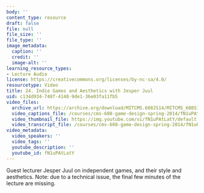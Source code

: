 ```yaml
---
body: ''
content_type: resource
draft: false
file: null
file_size: ''
file_type: ''
image_metadata:
  caption: ''
  credit: ''
  image-alt: ''
learning_resource_types:
- Lecture Audio
license: https://creativecommons.org/licenses/by-nc-sa/4.0/
resourcetype: Video
title: 24. Indie Games and Aesthetics with Jesper Juul
uid: c134d934-748f-4148-9de1-36e03fa11fb5
video_files:
  archive_url: https://archive.org/download/MITCMS.608JS14/MITCMS_608S14_ses24.mp3
  video_captions_file: /courses/cms-608-game-design-spring-2014/fN1uPAtLatY_captions.webvtt
  video_thumbnail_file: https://img.youtube.com/vi/fN1uPAtLatY/default.jpg
  video_transcript_file: /courses/cms-608-game-design-spring-2014/fN1uPAtLatY_transcript.pdf
video_metadata:
  video_speakers: ''
  video_tags: ''
  youtube_description: ''
  youtube_id: fN1uPAtLatY
---
```

Guest lecturer Jesper Juul on independent games, and their style and aesthetics. Note: due to a technical issue, the final few minutes of the lecture are missing.